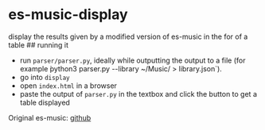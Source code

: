 # es-music-display
 display the results given by a modified version of es-music in the for of a table
## running it
- run `parser/parser.py`, ideally while outputting the output to a file (for example ̀python3 parser.py --library ~/Music/ > library.json`).
- go into `display`
- open `index.html` in a browser
- paste the output of `parser.py` in the textbox and click the button to get a table displayed

Original es-music: [github](https://github.com/roboyoshi/es-music)

